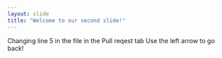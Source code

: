 ```yaml
---
layout: slide
title: "Welcome to our second slide!"
---
```

Changing line 5 in the file in the Pull reqest tab
Use the left arrow to go back!
